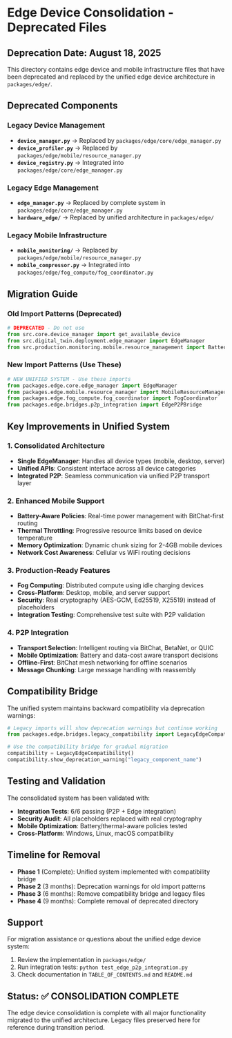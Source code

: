 # Edge Device Consolidation - Deprecated Files

## Deprecation Date: August 18, 2025

This directory contains edge device and mobile infrastructure files that have been deprecated and replaced by the unified edge device architecture in `packages/edge/`.

## Deprecated Components

### Legacy Device Management
- **`device_manager.py`** → Replaced by `packages/edge/core/edge_manager.py`
- **`device_profiler.py`** → Replaced by `packages/edge/mobile/resource_manager.py`
- **`device_registry.py`** → Integrated into `packages/edge/core/edge_manager.py`

### Legacy Edge Management
- **`edge_manager.py`** → Replaced by complete system in `packages/edge/core/edge_manager.py`
- **`hardware_edge/`** → Replaced by unified architecture in `packages/edge/`

### Legacy Mobile Infrastructure
- **`mobile_monitoring/`** → Replaced by `packages/edge/mobile/resource_manager.py`
- **`mobile_compressor.py`** → Integrated into `packages/edge/fog_compute/fog_coordinator.py`

## Migration Guide

### Old Import Patterns (Deprecated)
```python
# DEPRECATED - Do not use
from src.core.device_manager import get_available_device
from src.digital_twin.deployment.edge_manager import EdgeManager
from src.production.monitoring.mobile.resource_management import BatteryThermalResourceManager
```

### New Import Patterns (Use These)
```python
# NEW UNIFIED SYSTEM - Use these imports
from packages.edge.core.edge_manager import EdgeManager
from packages.edge.mobile.resource_manager import MobileResourceManager
from packages.edge.fog_compute.fog_coordinator import FogCoordinator
from packages.edge.bridges.p2p_integration import EdgeP2PBridge
```

## Key Improvements in Unified System

### 1. Consolidated Architecture
- **Single EdgeManager**: Handles all device types (mobile, desktop, server)
- **Unified APIs**: Consistent interface across all device categories
- **Integrated P2P**: Seamless communication via unified P2P transport layer

### 2. Enhanced Mobile Support
- **Battery-Aware Policies**: Real-time power management with BitChat-first routing
- **Thermal Throttling**: Progressive resource limits based on device temperature
- **Memory Optimization**: Dynamic chunk sizing for 2-4GB mobile devices
- **Network Cost Awareness**: Cellular vs WiFi routing decisions

### 3. Production-Ready Features
- **Fog Computing**: Distributed compute using idle charging devices
- **Cross-Platform**: Desktop, mobile, and server support
- **Security**: Real cryptography (AES-GCM, Ed25519, X25519) instead of placeholders
- **Integration Testing**: Comprehensive test suite with P2P validation

### 4. P2P Integration
- **Transport Selection**: Intelligent routing via BitChat, BetaNet, or QUIC
- **Mobile Optimization**: Battery and data-cost aware transport decisions
- **Offline-First**: BitChat mesh networking for offline scenarios
- **Message Chunking**: Large message handling with reassembly

## Compatibility Bridge

The unified system maintains backward compatibility via deprecation warnings:

```python
# Legacy imports will show deprecation warnings but continue working
from packages.edge.bridges.legacy_compatibility import LegacyEdgeCompatibility

# Use the compatibility bridge for gradual migration
compatibility = LegacyEdgeCompatibility()
compatibility.show_deprecation_warning("legacy_component_name")
```

## Testing and Validation

The consolidated system has been validated with:
- **Integration Tests**: 6/6 passing (P2P + Edge integration)
- **Security Audit**: All placeholders replaced with real cryptography
- **Mobile Optimization**: Battery/thermal-aware policies tested
- **Cross-Platform**: Windows, Linux, macOS compatibility

## Timeline for Removal

- **Phase 1** (Complete): Unified system implemented with compatibility bridge
- **Phase 2** (3 months): Deprecation warnings for old import patterns
- **Phase 3** (6 months): Remove compatibility bridge and legacy files
- **Phase 4** (9 months): Complete removal of deprecated directory

## Support

For migration assistance or questions about the unified edge device system:
1. Review the implementation in `packages/edge/`
2. Run integration tests: `python test_edge_p2p_integration.py`
3. Check documentation in `TABLE_OF_CONTENTS.md` and `README.md`

## Status: ✅ CONSOLIDATION COMPLETE

The edge device consolidation is complete with all major functionality migrated to the unified architecture. Legacy files preserved here for reference during transition period.